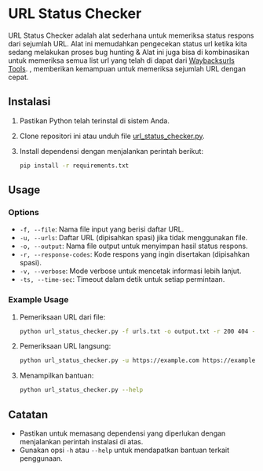 # URL Status Checker

URL Status Checker adalah alat sederhana untuk memeriksa status respons dari sejumlah URL. Alat ini memudahkan pengecekan status url ketika kita sedang melakukan proses bug hunting & Alat ini juga bisa di kombinasikan  untuk memeriksa semua list url yang telah di dapat dari  [Waybacksurls Tools](https://www.geeksforgeeks.org/waybackurls-fetch-all-the-urls-that-the-wayback-machine-knows-about-for-a-domain).
 , memberikan kemampuan untuk memeriksa sejumlah URL dengan cepat.

## Instalasi

1. Pastikan Python telah terinstal di sistem Anda.
2. Clone repositori ini atau unduh file [url_status_checker.py](url_status_checker.py).
3. Install dependensi dengan menjalankan perintah berikut:

    ```bash
    pip install -r requirements.txt
    ```

## Usage

### Options
- `-f, --file`: Nama file input yang berisi daftar URL.
- `-u, --urls`: Daftar URL (dipisahkan spasi) jika tidak menggunakan file.
- `-o, --output`: Nama file output untuk menyimpan hasil status respons.
- `-r, --response-codes`: Kode respons yang ingin disertakan (dipisahkan spasi).
- `-v, --verbose`: Mode verbose untuk mencetak informasi lebih lanjut.
- `-ts, --time-sec`: Timeout dalam detik untuk setiap permintaan.

### Example Usage

1. Pemeriksaan URL dari file:

    ```bash
    python url_status_checker.py -f urls.txt -o output.txt -r 200 404 -v
    ```

2. Pemeriksaan URL langsung:

    ```bash
    python url_status_checker.py -u https://example.com https://example.org -o output.txt
    ```

3. Menampilkan bantuan:

    ```bash
    python url_status_checker.py --help
    ```

## Catatan

- Pastikan untuk memasang dependensi yang diperlukan dengan menjalankan perintah instalasi di atas.
- Gunakan opsi `-h` atau `--help` untuk mendapatkan bantuan terkait penggunaan.

